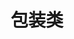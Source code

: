 ---
layout: doc
title: 包装类
prev:
  text: 包装类
  link: /zh/modpack/kubejs/GlobalScope/WrappedClasses/index
next:
  text: 包装类
  link: /zh/modpack/kubejs/GlobalScope/WrappedClasses/item
  authors:
  - Eikidona
---